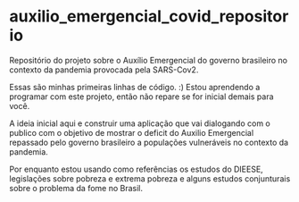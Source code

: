 # auxilio_emergencial_covid_repositorio
Repositório do projeto sobre o Auxílio Emergencial do governo brasileiro no contexto da pandemia provocada pela SARS-Cov2.

Essas são minhas primeiras linhas de código.  :)
Estou aprendendo a programar com este projeto, então não repare se for inicial demais para você.


A ideia inicial aqui e construir uma aplicação que vai dialogando com o publico com o objetivo de mostrar o deficit do Auxilio Emergencial repassado pelo governo brasileiro a populações vulneráveis no contexto da pandemia.

Por enquanto estou usando como referências os estudos do DIEESE, legislações sobre pobreza e extrema pobreza e alguns estudos conjunturais sobre o problema da fome no Brasil.
